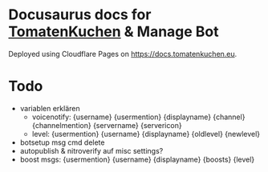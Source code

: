 # Docusaurus docs for [TomatenKuchen](https://tomatenkuchen.eu) & Manage Bot

Deployed using Cloudflare Pages on https://docs.tomatenkuchen.eu.

# Todo

- variablen erklären
	- voicenotify: {username} {usermention} {displayname} {channel} {channelmention} {servername} {servericon}
	- level: {usermention} {username} {displayname} {oldlevel} {newlevel}
- botsetup msg cmd delete
- autopublish & nitroverify auf misc settings?
- boost msgs: {usermention} {username} {displayname} {boosts} {level}
